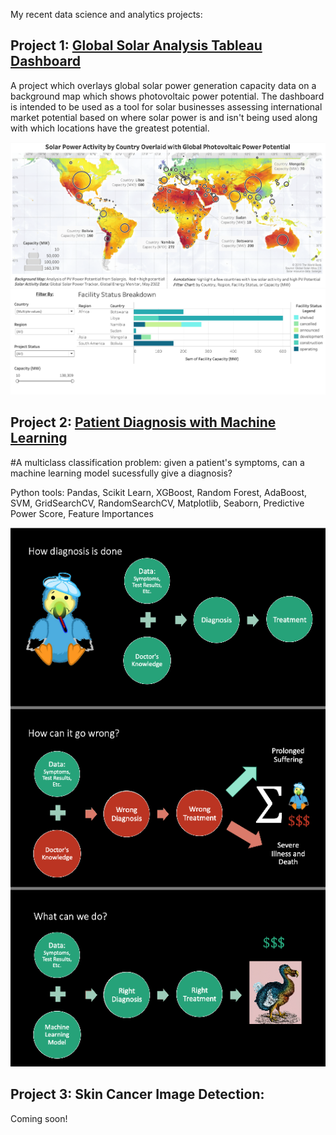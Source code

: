 My recent data science and analytics projects:

## Project 1: [Global Solar Analysis Tableau Dashboard](https://public.tableau.com/app/profile/caitlin.ortega.ruble/viz/GlobalSolarAnalysis/GlobalDashboard?publish=yes)
A project which overlays global solar power generation capacity data on a background map which shows photovoltaic power potential. The dashboard is intended to be used as a tool for solar businesses assessing international market potential based on where solar power is and isn't being used along with which locations have the greatest potential.

![](images/Tableau-Dashboard-Image.png)


## Project 2: [Patient Diagnosis with Machine Learning](https://github.com/caitlinruble/Patient-Diagnosis-Project)
#A multiclass classification problem: given a patient's symptoms, can a machine learning model sucessfully give a diagnosis? 

Python tools: Pandas, Scikit Learn, XGBoost, Random Forest, AdaBoost, SVM, GridSearchCV, RandomSearchCV, Matplotlib, Seaborn, Predictive Power Score, Feature Importances

![](images/Patient-Diagnosis-Model.png)


## Project 3: Skin Cancer Image Detection:

Coming soon!

